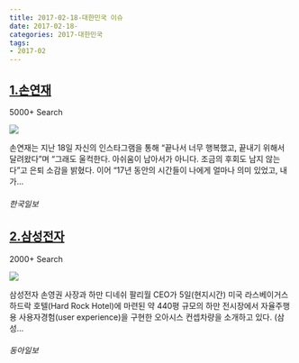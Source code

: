 ```yaml
---
title: 2017-02-18-대한민국 이슈
date: 2017-02-18-
categories: 2017-대한민국
tags: 
- 2017-02
---
```


[1.손연재](http://www.hankookilbo.com/v/e1756fecbd384fda8fe38bb8aa2bdd13)
--

5000+ Search

![](http:)

손연재는 지난 18일 자신의 인스타그램을 통해 “끝나서 너무 행복했고, 끝내기 위해서 달려왔다”며 “그래도 울컥한다. 아쉬움이 남아서가 아니다. 조금의 후회도 남지 않는다”고 은퇴 소감을 밝혔다. 이어 “17년 동안의 시간들이 나에게 얼마나 의미 있었고, 내가...
###### 한국일보

[2.삼성전자](http://news.donga.com/Main/3/all/20170218/82925386/1)
--

2000+ Search

![](http:)

삼성전자 손영권 사장과 하만 디네쉬 팔리월 CEO가 5일(현지시간) 미국 라스베이거스 하드락 호텔(Hard Rock Hotel)에 마련된 약 440평 규모의 하만 전시장에서 자율주행용 사용자경험(user experience)을 구현한 오아시스 컨셉차량을 소개하고 있다. (삼성...
###### 동아일보

